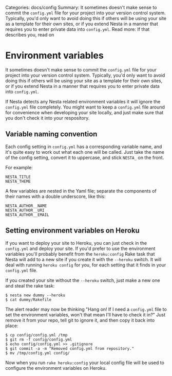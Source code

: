 Categories: docs/config
Summary: It sometimes doesn't make sense to commit the `config.yml` file for your project into your version control system. Typically, you'd only want to avoid doing this if others will be using your site as a template for their own sites, or if you extend Nesta in a manner that requires you to enter private data into `config.yml`.
Read more: If that describes you, read on

# Environment variables

It sometimes doesn't make sense to commit the `config.yml` file for your
project into your version control system. Typically, you'd only want to
avoid doing this if others will be using your site as a template for
their own sites, or if you extend Nesta in a manner that requires you to
enter private data into `config.yml`.

If Nesta detects any Nesta related environment variables it will ignore
the `config.yml` file completely. You might want to keep a `config.yml`
file around for convenience when developing your site locally, and just
make sure that you don't check it into your respository.

## Variable naming convention

Each config setting in `config.yml` has a corresponding variable name,
and it's quite easy to work out what each one will be called. Just take
the name of the config setting, convert it to uppercase, and stick
`NESTA_` on the front.

For example:

    NESTA_TITLE
    NESTA_THEME

A few variables are nested in the Yaml file; separate the components of
their names with a double underscore, like this:

    NESTA_AUTHOR__NAME
    NESTA_AUTHOR__URI
    NESTA_AUTHOR__EMAIL

## Setting environment variables on Heroku

If you want to deploy your site to Heroku, you can just check in the
`config.yml` and deploy your site. If you'd prefer to use the
environment variables you'll probably benefit from the `heroku:config`
Rake task that Nesta will add to a new site if you create it with the
`--heroku` switch. It will deal with running `heroku config` for you,
for each setting that it finds in your `config.yml` file.

If you created your site without the `--heroku` switch, just make a new
one and steal the rake task:

    $ nesta new dummy --heroku
    $ cat dummy/Rakefile

The alert reader may now be thinking "Hang on! If I need a `config.yml`
file to set the environment variables, won't that mean I'll have to
check it in?" Just remove it from your repo, tell git to ignore it, and
then copy it back into place:

    $ cp config/config.yml /tmp
    $ git rm -f config/config.yml
    $ echo config/config.yml >> .gitignore
    $ git commit -a -m "Removed config.yml from repository."
    $ mv /tmp/config.yml config/

Now when you run `rake heroku:config` your local config file will be
used to configure the environment variables on Heroku.
